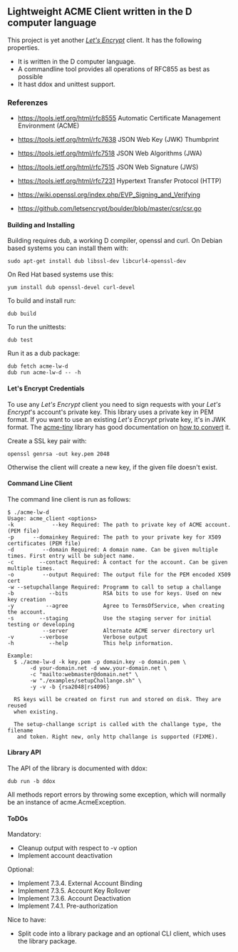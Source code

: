 
## Lightweight ACME Client written in the D computer language

This project is yet another [_Let's Encrypt_](https://letsencrypt.org) client.
It has the following properties.

* It is written in the D computer language.
* A commandline tool provides all operations of RFC855 as best as possible
* It hast ddox and unittest support.

### Referenzes

* https://tools.ietf.org/html/rfc8555  Automatic Certificate Management Environment (ACME)
* https://tools.ietf.org/html/rfc7638  JSON Web Key (JWK) Thumbprint
* https://tools.ietf.org/html/rfc7518  JSON Web Algorithms (JWA)
* https://tools.ietf.org/html/rfc7515  JSON Web Signature (JWS)
* https://tools.ietf.org/html/rfc7231  Hypertext Transfer Protocol (HTTP)

* https://wiki.openssl.org/index.php/EVP_Signing_and_Verifying
* https://github.com/letsencrypt/boulder/blob/master/csr/csr.go

#### Building and Installing

Building requires dub, a working D compiler, openssl and curl. On Debian based
systems you can install them with:
```
sudo apt-get install dub libssl-dev libcurl4-openssl-dev
```

On Red Hat based systems use this:
```
yum install dub openssl-devel curl-devel
```

To build and install run:
```
dub build
```

To run the unittests:
```
dub test
```

Run it as a dub package:
```
dub fetch acme-lw-d
dub run acme-lw-d -- -h
```

#### Let's Encrypt Credentials

To use any _Let's Encrypt_ client you need to sign requests with your _Let's Encrypt_'s account's private key.
This library uses a private key in PEM format. If you want to use an existing _Let's Encrypt_ private key, it's in JWK
format. The [acme-tiny](https://github.com/diafygi/acme-tiny) library has good documentation on
[how to convert](https://github.com/diafygi/acme-tiny#use-existing-lets-encrypt-key) it.

Create a SSL key pair with:
```
openssl genrsa -out key.pem 2048
```

Otherwise the client will create a new key, if the given file doesn't exist.

#### Command Line Client

The command line client is run as follows:

```
$ ./acme-lw-d
Usage: acme_client <options>
-k            --key Required: The path to private key of ACME account. (PEM file)
-p      --domainkey Required: The path to your private key for X509 certificates (PEM file)
-d         --domain Required: A domain name. Can be given multiple times. First entry will be subject name.
-c        --contact Required: A contact for the account. Can be given multiple times.
-o         --output Required: The output file for the PEM encoded X509 cert
-w --setupchallange Required: Programm to call to setup a challange
-b           --bits           RSA bits to use for keys. Used on new key creation
-y          --agree           Agree to TermsOfService, when creating the account.
-s        --staging           Use the staging server for initial testing or developing
           --server           Alternate ACME server directory url
-v        --verbose           Verbose output
-h           --help           This help information.

Example:
  $ ./acme-lw-d -k key.pem -p domain.key -o domain.pem \
       -d your-domain.net -d www.your-domain.net \
       -c "mailto:webmaster@domain.net" \
       -w "./examples/setupChallange.sh" \
       -y -v -b {rsa2048|rs4096}

  RS keys will be created on first run and stored on disk. They are reused
  when existing.

  The setup-challange script is called with the challange type, the filename
   and token. Right new, only http challange is supported (FIXME).
```

#### Library API

The API of the library is documented with ddox:
```
dub run -b ddox
```

All methods report errors by throwing some exception, which will normally be an instance of acme.AcmeException.

#### ToDOs

Mandatory:
* Cleanup output with respect to -v option
* Implement account deactivation

Optional:
* Implement 7.3.4.  External Account Binding
* Implement 7.3.5.  Account Key Rollover
* Implement 7.3.6.  Account Deactivation
* Implement 7.4.1.  Pre-authorization

Nice to have:
* Split code into a library package and an optional CLI client, which uses the library package.
